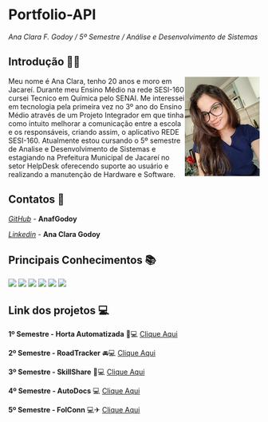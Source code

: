 # Portfolio-API 

*Ana Clara F. Godoy / 5º Semestre / Análise e Desenvolvimento de Sistemas*

## Introdução 👩‍💻
<img align="right" src="https://github.com/AnafGodoy/Portfolio-API/blob/main/imagens/profile.png" alt="isolated" width="150"/>

Meu nome é Ana Clara, tenho 20 anos e moro em Jacareí. Durante meu Ensino Médio na rede SESI-160 cursei Tecnico em Química pelo SENAI. Me interessei em tecnologia pela primeira vez no 3º ano do Ensino Médio através de um Projeto Integrador em que tinha como intuito melhorar a comunicação entre a escola e os responsáveis, criando assim, o aplicativo REDE SESI-160. Atualmente estou cursando o 5º semestre de Analise e Desenvolvimento de Sistemas e estagiando na Prefeitura Municipal de Jacareí no setor HelpDesk oferecendo suporte ao usuário e realizando a manutenção de Hardware e Software. 


## Contatos 📲
*[GitHub](https://github.com/AnafGodoy)* - **AnafGodoy**

*[Linkedin](https://www.linkedin.com/in/ana-clara-godoy-2973381b2/)* - **Ana Clara Godoy**

## Principais Conhecimentos 📚


<img src="https://img.shields.io/badge/HTML-E34F26?style=for-the-badge&logo=html5&logoColor=white">
<img src="https://img.shields.io/badge/CSS-1572B6?style=for-the-badge&logo=css3&logoColor=white">
<img src="https://img.shields.io/badge/Java-ED8B00?style=for-the-badge&logo=java&logoColor=white">
<img src="https://img.shields.io/badge/JavaFx-6DB33F?style=for-the-badge&logo=spring&logoColor=white">
<img src="https://img.shields.io/badge/JavaScript-F7DF1E?style=for-the-badge&logo=javascript&logoColor=black">
<img src="https://img.shields.io/badge/PostgreSQL-316192?style=for-the-badge&logo=postgresql&logoColor=white">

## **Link dos projetos** :computer:
**1º Semestre - Horta Automatizada** 🌳💻 [Clique Aqui](https://github.com/AnafGodoy/PI-HortaAutomatizada)

**2º Semestre - RoadTracker** 🚘💻 [Clique Aqui](https://github.com/AnafGodoy/Portfolio-API/tree/2%C2%BA-Semestre)

**3º Semestre - SkillShare** 🧠💻 [Clique Aqui](https://github.com/AnafGodoy/Portfolio-API/tree/3%C2%BA-semestre)

**4º Semestre - AutoDocs**  💻 [Clique Aqui](https://github.com/AnafGodoy/Portfolio-API/blob/4%C2%BA-semestre/README.md)

**5º Semestre - FolConn** 💻✈ [Clique Aqui](https://github.com/AnafGodoy/Portfolio-API/blob/5%C2%BA-semestre/README.md)






